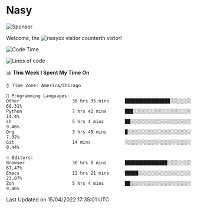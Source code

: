 # Nasy

<!--
<p align="center">
<img height="200" src="https://github-readme-stats.vercel.app/api?username=nasyxx&count_private=true&show_icons=true&theme=dracula&include_all_commits=true"/>
<img height="200" src="https://github-readme-stats.vercel.app/api/top-langs/?username=nasyxx&theme=dracula&hide=html,jupyter+notebook&count_private=true&show_icons=true"/>
</p>

  
----------------
-->

![Sponsor](https://img.shields.io/static/v1.svg?label=Sponsor&message=%E2%9D%A4&logo=GitHub&style=flat&color=pink)
 
Welcome, the ![nasyxx visitor counter](https://count.getloli.com/get/@nasyxx?theme=rule34)th vistor!
 
<!--START_SECTION:waka-->
![Code Time](http://img.shields.io/badge/Code%20Time-2%2C240%20hrs%2050%20mins-blue)

![Lines of code](https://img.shields.io/badge/From%20Hello%20World%20I%27ve%20Written-5%20Million%20lines%20of%20code-blue)

📊 **This Week I Spent My Time On** 

```text
⌚︎ Time Zone: America/Chicago

💬 Programming Languages: 
Other                    36 hrs 35 mins      █████████████████░░░░░░░░   68.31% 
Python                   7 hrs 42 mins       ███░░░░░░░░░░░░░░░░░░░░░░   14.4% 
sh                       5 hrs 4 mins        ██░░░░░░░░░░░░░░░░░░░░░░░   9.46% 
Org                      3 hrs 45 mins       █░░░░░░░░░░░░░░░░░░░░░░░░   7.02% 
Git                      14 mins             ░░░░░░░░░░░░░░░░░░░░░░░░░   0.44%

🔥 Editors: 
Browser                  36 hrs 8 mins       ████████████████░░░░░░░░░   67.47% 
Emacs                    12 hrs 21 mins      █████░░░░░░░░░░░░░░░░░░░░   23.07% 
Zsh                      5 hrs 4 mins        ██░░░░░░░░░░░░░░░░░░░░░░░   9.46%

```


 Last Updated on 15/04/2022 17:35:01 UTC
<!--END_SECTION:waka-->

<!-- ![visitors](https://visitor-badge.laobi.icu/badge?page_id=nasyxx.nasyxx) -->
